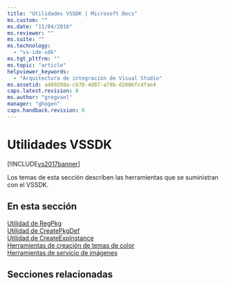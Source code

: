 ```yaml
---
title: "Utilidades VSSDK | Microsoft Docs"
ms.custom: ""
ms.date: "11/04/2016"
ms.reviewer: ""
ms.suite: ""
ms.technology: 
  - "vs-ide-sdk"
ms.tgt_pltfrm: ""
ms.topic: "article"
helpviewer_keywords: 
  - "Arquitectura de integración de Visual Studio"
ms.assetid: a469208a-cb70-4d87-a79b-d2086fc4fae4
caps.latest.revision: 8
ms.author: "gregvanl"
manager: "ghogen"
caps.handback.revision: 8
---
```

# Utilidades VSSDK
[!INCLUDE[vs2017banner](../../code-quality/includes/vs2017banner.md)]

Los temas de esta sección describen las herramientas que se suministran con el VSSDK.  
  
## En esta sección  
 [Utilidad de RegPkg](../../extensibility/internals/regpkg-utility.md)  
  [Utilidad de CreatePkgDef](../../extensibility/internals/createpkgdef-utility.md)  
  [Utilidad de CreateExpInstance](../../extensibility/internals/createexpinstance-utility.md)  
  [Herramientas de creación de temas de color](../../extensibility/internals/color-theming-tools.md)  
  [Herramientas de servicio de imágenes](../../extensibility/internals/image-service-tools.md)  
  
## Secciones relacionadas